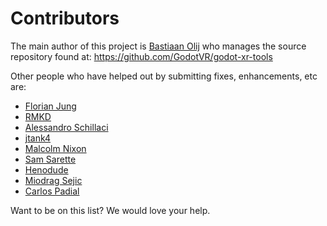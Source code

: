 Contributors
============

The main author of this project is [Bastiaan Olij](https://github.com/BastiaanOlij) who manages the source repository found at:
https://github.com/GodotVR/godot-xr-tools

Other people who have helped out by submitting fixes, enhancements, etc are:
- [Florian Jung](https://github.com/Windfisch)
- [RMKD](https://github.com/RMKD)
- [Alessandro Schillaci](https://github.com/silverslade)
- [jtank4](https://github.com/jtank4)
- [Malcolm Nixon](https://github.com/malcolmnixon)
- [Sam Sarette](https://github.com/lunarcloud)
- [Henodude](https://github.com/Henodude)
- [Miodrag Sejic](https://github.com/DigitalN8m4r3)
- [Carlos Padial](https://github.com/surreal6)

Want to be on this list? We would love your help.
